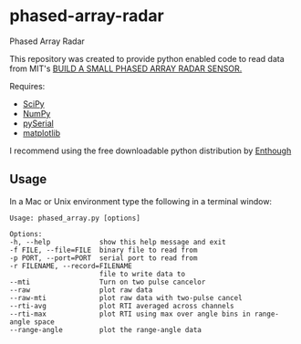 phased-array-radar
==================

Phased Array Radar

This repository was created to provide python enabled code to read data from MIT's [BUILD A SMALL PHASED ARRAY RADAR SENSOR.](http://web.mit.edu/professional/short-programs/courses/phased_array_radar_sensor.html)

Requires:

+ [SciPy](http://www.scipy.org/)
+ [NumPy](http://numpy.scipy.org/)
+ [pySerial](http://pyserial.sourceforge.net/)
+ [matplotlib](http://matplotlib.sourceforge.net/)

I recommend using the free downloadable python distribution by [Enthough](http://www.enthought.com/)

Usage
-----

In a Mac or Unix environment type the following in a terminal window:
	
	Usage: phased_array.py [options]

	Options:
  	-h, --help            show this help message and exit
  	-f FILE, --file=FILE  binary file to read from
  	-p PORT, --port=PORT  serial port to read from
  	-r FILENAME, --record=FILENAME
        	              file to write data to
  	--mti                 Turn on two pulse cancelor
  	--raw                 plot raw data
  	--raw-mti             plot raw data with two-pulse cancel
  	--rti-avg             plot RTI averaged across channels
  	--rti-max             plot RTI using max over angle bins in range-angle space
  	--range-angle         plot the range-angle data

